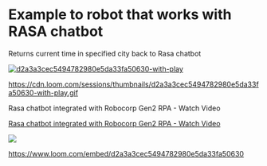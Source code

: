# Example to robot that works with RASA chatbot

Returns current time in specified city back to Rasa chatbot

[![d2a3a3cec5494782980e5da33fa50630-with-play](https://user-images.githubusercontent.com/40179958/177135673-e96098c4-ee32-4466-853f-c6bfb4ba23c0.gif)](https://www.loom.com/share/d2a3a3cec5494782980e5da33fa50630)

https://cdn.loom.com/sessions/thumbnails/d2a3a3cec5494782980e5da33fa50630-with-play.gif

Rasa chatbot integrated with Robocorp Gen2 RPA - Watch Video

<a href="https://www.loom.com/share/d2a3a3cec5494782980e5da33fa50630">
    <p>Rasa chatbot integrated with Robocorp Gen2 RPA - Watch Video</p>
    <img style="max-width:300px;" src="https://cdn.loom.com/sessions/thumbnails/d2a3a3cec5494782980e5da33fa50630-with-play.gif">
  </a>


https://www.loom.com/embed/d2a3a3cec5494782980e5da33fa50630


